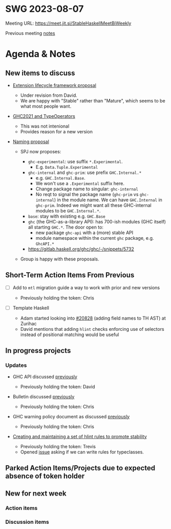 SWG 2023-08-07
==============

Meeting URL: https://meet.jit.si/StableHaskellMeetBiWeekly

Previous meeting [notes](https://github.com/haskellfoundation/stability/blob/main/meetings/2023-07-24.md)

# Agenda & Notes

## New items to discuss

- [Extension lifecycle framework proposal](https://github.com/ghc-proposals/ghc-proposals/pull/601)
  - Under revision from David.
  - We are happy with "Stable" rather than "Mature", which seems to be what most people want.

- [GHC2021 and TypeOperators](https://github.com/ghc-proposals/ghc-proposals/issues/551)
  - This was not intenional
  - Provides reason for a new version

- [Naming proposal](https://github.com/simonpj/hf-tech-proposals/blob/ghc-module-naming-2023/proposals/0000-ghc-module-naming.rst)
    - SPJ now proposes:
        - `ghc-experimental`: use suffix `*.Experimental`.
            - E.g. `Data.Tuple.Experimental`
        - `ghc-internal` and `ghc-prim`: use prefix `GHC.Internal.*`
            - e.g.  `GHC.Internal.Base`.
            - We won't use a `.Experimental` suffix here.
            - Change package name to singular: `ghc-internal`
            - No reqt to signal the package name (`ghc-prim` vs `ghc-internal`) in the module name.  We can have `GHC.Internal` in `ghc-prim`.  Indeed we might want all these GHC-internal modules to be `GHC.Internal.*`.
        - `base`: stay with existing e.g. `GHC.Base`
        - `ghc` (the GHC-as-a-library API): has 700-ish modules (GHC itself) all starting `GHC.*`. The door open to:
            - new package `ghc-api` with a (more) stable API
            - module namespace within the current `ghc` package, e.g. `GhcAPI.*`
        - https://gitlab.haskell.org/ghc/ghc/-/snippets/5732

    - Group is happy with these proposals.

## Short-Term Action Items From Previous

- [ ] Add to `mtl` migration guide a way to work with prior and new versions
  - Previously holding the token: Chris

- [ ] Template Haskell
  - Adam started looking into [#20828](https://gitlab.haskell.org/ghc/ghc/-/issues/20828) (adding field names to TH AST) at Zurihac
  - David mentions that adding `hlint` checks enforcing use of
    selectors instead of positional matching would be useful

## In progress projects
### Updates

  - GHC API discussed [previously](https://github.com/haskellfoundation/stability/blob/main/meetings/2022-10-17.md)
    - Previously holding the token: David

  - Bulletin discussed [previously](https://github.com/haskellfoundation/stability/blob/main/meetings/2022-10-17.md)
    - Previously holding the token: Chris

  - GHC warning policy document as discussed [previously](https://github.com/haskellfoundation/stability/blob/main/meetings/2022-05-30.md)
    - Previously holding the token: Chris

  - [Creating and maintaining a set of hlint rules to promote stability](https://github.com/haskellfoundation/stability/pull/14)
    - Previously holding the token: Trevis
    - Opened [issue](https://github.com/ndmitchell/hlint/issues/1440) asking if we can write rules for typeclasses.

## Parked Action Items/Projects due to expected absence of token holder

## New for next week
### Action items

### Discussion items
